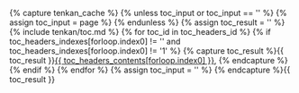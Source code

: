 {% capture tenkan_cache %}
    {% unless toc_input or toc_input == '' %}
        {% assign toc_input = page %}
    {% endunless %}
    {% assign toc_result = '' %}
    {% include tenkan/toc.md %}
    {% for toc_id in toc_headers_id %}
        {% if toc_headers_indexes[forloop.index0] != '' and toc_headers_indexes[forloop.index0] != '1' %}
            {% capture toc_result %}{{ toc_result }}<a class="item{% if toc_headers_indexes[forloop.index0] != '2' %} item_{{ toc_headers_indexes[forloop.index0] | minus:1 }}{% endif %}" href="#{{ toc_id }}">{{ toc_headers_contents[forloop.index0] }}</a>, {% endcapture %}
        {% endif %}
    {% endfor %}
    {% assign toc_input = '' %}
{% endcapture %}{{ toc_result }}
